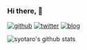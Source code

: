 ### Hi there, 👋

[![github](https://img.shields.io/github/followers/syotaro?label=Follow%20%40syotaro=social)](https://github.com/syotaro)
[![twitter](https://img.shields.io/twitter/follow/syotaro85?style=social)](https://twitter.com/syotaro85)
[![blog](https://img.shields.io/badge/blog-syotaro.github.io-B39DDB?style=flat-square)](https://syotaro.github.io/)


![syotaro's github stats](https://github-readme-stats.vercel.app/api?username=syotaro&show_icons=true&theme=cobalt&count_private=true)

